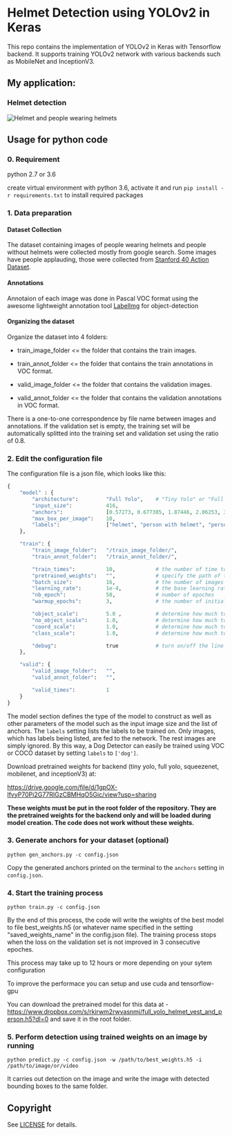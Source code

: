 # Helmet Detection using YOLOv2 in Keras

This repo contains the implementation of YOLOv2 in Keras with Tensorflow backend. It supports training YOLOv2 network with various backends such as MobileNet and InceptionV3.

## My application:

### Helmet detection

![Helmet and people wearing helmets](./helmet_detection.gif "Helmet Detection")

## Usage for python code

### 0. Requirement

python 2.7 or 3.6

create virtual environment with python 3.6, activate it and run `pip install -r requirements.txt` to install required packages

### 1. Data preparation

#### Dataset Collection

The dataset containing images of people wearing helmets and people without helmets were collected mostly from google search. Some images have people applauding, those were collected from [Stanford 40 Action Dataset](http://vision.stanford.edu/Datasets/40actions.html).

#### Annotations

Annotaion of each image was done in Pascal VOC format using the awesome lightweight annotation tool [LabelImg](https://github.com/tzutalin/labelImg) for object-detection

#### Organizing the dataset

Organize the dataset into 4 folders:

- train_image_folder <= the folder that contains the train images.

- train_annot_folder <= the folder that contains the train annotations in VOC format.

- valid_image_folder <= the folder that contains the validation images.

- valid_annot_folder <= the folder that contains the validation annotations in VOC format.

There is a one-to-one correspondence by file name between images and annotations. If the validation set is empty, the training set will be automatically splitted into the training set and validation set using the ratio of 0.8.

### 2. Edit the configuration file

The configuration file is a json file, which looks like this:

```python
{
    "model" : {
        "architecture":         "Full Yolo",    # "Tiny Yolo" or "Full Yolo" or "MobileNet" or "SqueezeNet" or "Inception3"
        "input_size":           416,
        "anchors":              [0.57273, 0.677385, 1.87446, 2.06253, 3.33843, 5.47434, 7.88282, 3.52778, 9.77052, 9.16828],
        "max_box_per_image":    10,
        "labels":               ["helmet", "person with helmet", "person without helmet"]
    },

    "train": {
        "train_image_folder":   "/train_image_folder/",
        "train_annot_folder":   "/train_annot_folder/",

        "train_times":          10,             # the number of time to cycle through the training set, useful for small datasets
        "pretrained_weights":   "",             # specify the path of the pretrained weights, but it's fine to start from scratch
        "batch_size":           16,             # the number of images to read in each batch
        "learning_rate":        1e-4,           # the base learning rate of the default Adam rate scheduler
        "nb_epoch":             50,             # number of epoches
        "warmup_epochs":        3,              # the number of initial epochs during which the sizes of the 5 boxes in each cell is forced to match the sizes of the 5 anchors, this trick seems to improve precision emperically

        "object_scale":         5.0 ,           # determine how much to penalize wrong prediction of confidence of object predictors
        "no_object_scale":      1.0,            # determine how much to penalize wrong prediction of confidence of non-object predictors
        "coord_scale":          1.0,            # determine how much to penalize wrong position and size predictions (x, y, w, h)
        "class_scale":          1.0,            # determine how much to penalize wrong class prediction

        "debug":                true            # turn on/off the line that prints current confidence, position, size, class losses and recall
    },

    "valid": {
        "valid_image_folder":   "",
        "valid_annot_folder":   "",

        "valid_times":          1
    }
}

```

The model section defines the type of the model to construct as well as other parameters of the model such as the input image size and the list of anchors. The `labels` setting lists the labels to be trained on. Only images, which has labels being listed, are fed to the network. The rest images are simply ignored. By this way, a Dog Detector can easily be trained using VOC or COCO dataset by setting `labels` to `['dog']`.

Download pretrained weights for backend (tiny yolo, full yolo, squeezenet, mobilenet, and inceptionV3) at:

https://drive.google.com/file/d/1gpOX-lfvyP70Pi2G77RIGzCBMHqO5Gic/view?usp=sharing

**These weights must be put in the root folder of the repository. They are the pretrained weights for the backend only and will be loaded during model creation. The code does not work without these weights.**

### 3. Generate anchors for your dataset (optional)

`python gen_anchors.py -c config.json`

Copy the generated anchors printed on the terminal to the `anchors` setting in `config.json`.

### 4. Start the training process

`python train.py -c config.json`

By the end of this process, the code will write the weights of the best model to file best_weights.h5 (or whatever name specified in the setting "saved_weights_name" in the config.json file). The training process stops when the loss on the validation set is not improved in 3 consecutive epoches.

This process may take up to 12 hours or more depending on your sytem configuration

To improve the performace you can setup and use cuda and tensorflow-gpu

You can download the pretrained model for this data at - https://www.dropbox.com/s/rkirwm2rwvasnmj/full_yolo_helmet_vest_and_person.h5?dl=0 and save it in the root folder.

### 5. Perform detection using trained weights on an image by running

`python predict.py -c config.json -w /path/to/best_weights.h5 -i /path/to/image/or/video`

It carries out detection on the image and write the image with detected bounding boxes to the same folder.

## Copyright

See [LICENSE](LICENSE) for details.
